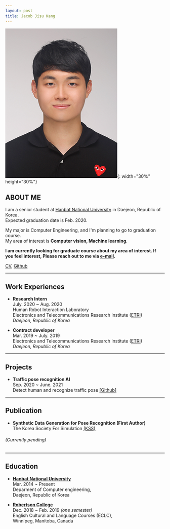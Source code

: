 ```yaml
---
layout: post
title: Jacob Jisu Kang
---
```

![](assets/picture.jpg){: width="30%" height="30%"}
## ABOUT ME
I am a senior student at [Hanbat National University](https://www.hanbat.ac.kr/eng/) in Daejeon, Republic of Korea. <br/>
Expected graduation date is Feb. 2020. <br/>

My major is Computer Engineering, and I'm planning to go to graduation course.  <br/>
My area of interest is **Computer vision, Machine learning**.  <br/>

**I am currently looking for graduate course about my area of interest. If you feel interest, Please reach out to me via [e-mail](dev.newjacob19@gmail.com).**  <br/>

[CV](???), [Github](https://github.com/jacob-kang)

***

## Work Experiences  <br/>
* **Research Intern**  <br/>
July. 2020 ~ Aug. 2020 <br/>
Human Robot Interaction Laboratory  <br/>
Electronics and Telecommunications Research Institute ([ETRI](https://www.etri.re.kr/eng/main/main.etri))  <br/>
_Daejeon, Republic of Korea_  <br/>


* **Contract developer**  <br/>
Mar. 2019 ~ July. 2019 <br/>
Electronics and Telecommunications Research Institute ([ETRI](https://www.etri.re.kr/eng/main/main.etri))  <br/>
_Daejeon, Republic of Korea_   <br/>

***

## Projects  <br/>
* **Traffic pose recognition AI** <br/>
Sep. 2020 ~ June. 2021 <br/>
Detect human and recognize traffic pose [[Github]](https://github.com/jacob-kang/TrafficPoseRecognition_GraduationProject)

***
## Publication <br/>
* **Synthetic Data Generation for Pose Recognition (First Author)** <br/>
The Korea Society For Simulation [(KSS)](https://www.simulation.or.kr/html/) <br/>
###### (Currently pending) <br/>
***

## Education <br/>
* **[Hanbat National University](https://www.hanbat.ac.kr/eng/)** <br/>
Mar. 2014 ~ Present <br/>
Deparment of Computer engineering,  <br/>
Daejeon, Republic of Korea <br/>


* **[Robertson College](https://www.robertsoncollege.com/campuses/winnipeg/)** <br/>
Dec. 2018 ~ Feb. 2019 _(one semester)_ <br/>
English Cultural and Language Courses (ECLC), <br/>
Winnipeg, Manitoba, Canada
